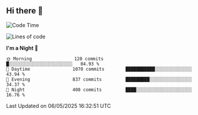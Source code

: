## Hi there 👋

<!--
**Wangmerlyn/Wangmerlyn** is a ✨ _special_ ✨ repository because its `README.md` (this file) appears on your GitHub profile.

Here are some ideas to get you started:

- 🔭 I’m currently working on ...
- 🌱 I’m currently learning ...
- 👯 I’m looking to collaborate on ...
- 🤔 I’m looking for help with ...
- 💬 Ask me about ...
- 📫 How to reach me: ...
- 😄 Pronouns: ...
- ⚡ Fun fact: ...
-->
<!--START_SECTION:waka-->
![Code Time](http://img.shields.io/badge/Code%20Time-255%20hrs%2049%20mins-blue)

![Lines of code](https://img.shields.io/badge/From%20Hello%20World%20I%27ve%20Written-10.9%20million%20lines%20of%20code-blue)

**I'm a Night 🦉** 

```text
🌞 Morning                120 commits         █░░░░░░░░░░░░░░░░░░░░░░░░   04.93 % 
🌆 Daytime                1070 commits        ███████████░░░░░░░░░░░░░░   43.94 % 
🌃 Evening                837 commits         █████████░░░░░░░░░░░░░░░░   34.37 % 
🌙 Night                  408 commits         ████░░░░░░░░░░░░░░░░░░░░░   16.76 % 
```



 Last Updated on 06/05/2025 16:32:51 UTC
<!--END_SECTION:waka-->
